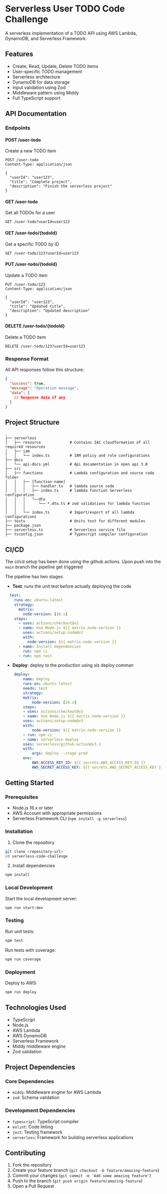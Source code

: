 # Serverless User TODO Code Challenge

A serverless implementation of a TODO API using AWS Lambda, DynamoDB, and Serverless Framework.

## Features

- Create, Read, Update, Delete TODO items
- User-specific TODO management
- Serverless architecture
- DynamoDB for data storage
- Input validation using Zod
- Middleware pattern using Middy
- Full TypeScript support

## API Documentation

### Endpoints

#### POST /user-todo
Create a new TODO item
```http
POST /user-todo
Content-Type: application/json

{
  "userId": "user123",
  "title": "Complete project",
  "description": "Finish the serverless project"
}
```

#### GET /user-todo
Get all TODOs for a user
```http
GET /user-todo?userId=user123
```

#### GET /user-todo/{todoId}
Get a specific TODO by ID
```http
GET /user-todo/123?userId=user123
```

#### PUT /user-todo/{todoId}
Update a TODO item
```http
PUT /user-todo/123
Content-Type: application/json

{
  "userId": "user123",
  "title": "Updated title",
  "description": "Updated description"
}
```

#### DELETE /user-todo/{todoId}
Delete a TODO item
```http
DELETE /user-todo/123?userId=user123
```

### Response Format
All API responses follow this structure:
```json
{
  "success": true,
  "message": "Operation message",
  "data": {
    // Response data if any
  }
}
```

## Project Structure
```
.
├── serverless
│   ├── resource             # Contains IAC cloudformation of all required resources
│   ├── iam
│   │   └── index.ts         # IAM policy and role configurations
├── docs
│   └── api-docs.yml         # Api documentation in open api 3.0 
├── src
│   ├── functions            # Lambda configuration and source code folder
│   │   ├── [function-name]
│   │   │   ├── handler.ts   # lambda source code
│   │   │   ├── index.ts     # lambda function Serverless  configuration
│   │   │   └──dto
│   │   │      └── *.dto.ts # zod validations for lambda function
│   │   │
│   │   └── index.ts         # Import/export of all lambda configurations
├── tests                    # Units test for different modules
├── package.json
├── serverless.ts            # Serverless service file
├── tsconfig.json            # Typescript compiler configuration
```

## CI/CD

The ci/cd setup has been done using the github actions.
Upon push into the `main` branch the pipeline get triggered

The pipeline has two stages

- **Test**: runs the unit test before actually deploying the code
```yaml
  test:
    runs-on: ubuntu-latest
    strategy:
      matrix:
        node-version: [16.x]
    steps:
      - uses: actions/checkout@v2
      - name: Use Node.js ${{ matrix.node-version }}
        uses: actions/setup-node@v2
        with:
          node-version: ${{ matrix.node-version }}
      - name: Install dependencies
        run: npm ci
      - run: npm test
```

- **Deploy**: deploy to the production using sls deploy comman
```yaml
    deploy:
        name: deploy
        runs-on: ubuntu-latest
        needs: test
        strategy:
        matrix:
            node-version: [16.x]
        steps:
        - uses: actions/checkout@v3
        - name: Use Node.js ${{ matrix.node-version }}
        uses: actions/setup-node@v3
        with:
            node-version: ${{ matrix.node-version }}
        - run: npm ci
        - name: serverless deploy
        uses: serverless/github-action@v3.1
        with:
            args: deploy --stage prod
        env:
            AWS_ACCESS_KEY_ID: ${{ secrets.AWS_ACCESS_KEY_ID }}
            AWS_SECRET_ACCESS_KEY: ${{ secrets.AWS_SECRET_ACCESS_KEY }}
```

## Getting Started

### Prerequisites
- Node.js 16.x or later
- AWS Account with appropriate permissions
- Serverless Framework CLI (`npm install -g serverless`)

### Installation
1. Clone the repository
```bash
git clone <repository-url>
cd serverless-code-challenge
```

2. Install dependencies
```bash
npm install
```

### Local Development
Start the local development server:
```bash
npm run start:dev
```

### Testing
Run unit tests:
```bash
npm test
```

Run tests with coverage:
```bash
npm run coverage
```

### Deployment
Deploy to AWS:
```bash
npm run deploy
```

## Technologies Used
- TypeScript
- Node.js
- AWS Lambda
- AWS DynamoDB
- Serverless Framework
- Middy middleware engine
- Zod validation

## Project Dependencies

### Core Dependencies
- `middy`: Middleware engine for AWS Lambda
- `zod`: Schema validation

### Development Dependencies
- `typescript`: TypeScript compiler
- `eslint`: Code linting
- `jest`: Testing framework
- `serverless`: Framework for building serverless applications

## Contributing
1. Fork the repository
2. Create your feature branch (`git checkout -b feature/amazing-feature`)
3. Commit your changes (`git commit -m 'Add some amazing feature'`)
4. Push to the branch (`git push origin feature/amazing-feature`)
5. Open a Pull Request

